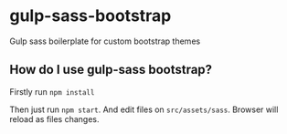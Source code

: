 # gulp-sass-bootstrap
Gulp sass boilerplate for custom bootstrap themes

## How do I use gulp-sass bootstrap? 
Firstly run ``npm install``

Then just run ``npm start``. And edit files on ``src/assets/sass``. Browser will reload as files changes.

